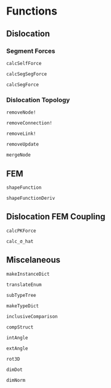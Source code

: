 # Functions

## Dislocation

### Segment Forces
```@docs
calcSelfForce

calcSegSegForce

calcSegForce
```

### Dislocation Topology
```@docs
removeNode!

removeConnection!

removeLink!

removeUpdate

mergeNode
```

## FEM
```@docs
shapeFunction

shapeFunctionDeriv
```

## Dislocation FEM Coupling
```@docs
calcPKForce

calc_σ_hat
```

## Miscelaneous
```@docs
makeInstanceDict

translateEnum

subTypeTree

makeTypeDict

inclusiveComparison

compStruct

intAngle

extAngle

rot3D

dimDot

dimNorm
```
